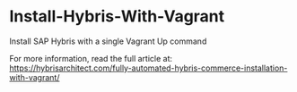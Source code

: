 # Install-Hybris-With-Vagrant
Install SAP Hybris with a single Vagrant Up command

For more information, read the full article at:
https://hybrisarchitect.com/fully-automated-hybris-commerce-installation-with-vagrant/
